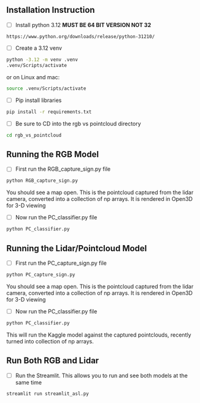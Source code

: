 ## Installation Instruction
- [ ] Install python 3.12  **MUST BE 64 BIT VERSION NOT 32**
```
https://www.python.org/downloads/release/python-31210/
```
- [ ] Create a 3.12 venv
```bash
python -3.12 -m venv .venv
.venv/Scripts/activate
```
or on Linux and mac:
```bash
source .venv/Scripts/activate
```

- [ ] Pip install libraries
```bash
pip install -r requirements.txt
```

- [ ] Be sure to CD into the rgb vs pointcloud directory
```bash 
cd rgb_vs_pointcloud
```



## Running the RGB Model
- [ ] First run the RGB_capture_sign.py file
```bash
python RGB_capture_sign.py
```
You should see a map open. This is the pointcloud captured from the lidar camera, converted into a collection of np arrays. It is rendered in Open3D for 3-D viewing
- [ ] Now run the PC_classifier.py file
```bash
python PC_classifier.py
```



## Running the Lidar/Pointcloud Model
- [ ] First run the PC_capture_sign.py file
```bash
python PC_capture_sign.py
```
You should see a map open. This is the pointcloud captured from the lidar camera, converted into a collection of np arrays. It is rendered in Open3D for 3-D viewing
- [ ] Now run the PC_classifier.py file
```bash
python PC_classifier.py
```
This will run the Kaggle model against the captured pointclouds, recently turned into collection of np arrays. 




## Run Both RGB and Lidar
- [ ] Run the  Streamlit. This allows you to run and see both models at the same time
```bash
streamlit run streamlit_asl.py
```
